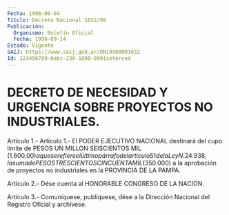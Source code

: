 ```yaml
---
Fecha: 1998-09-04
Título: Decreto Nacional 1032/98
Publicación:
  Organismo: Boletín Oficial
  Fecha: 1998-09-14
Estado: Vigente
SAIJ: https://www.saij.gob.ar/DN19980001032
Id: 123456789-0abc-230-1000-8991soterced
---
```

# DECRETO DE NECESIDAD Y URGENCIA SOBRE PROYECTOS NO INDUSTRIALES.

<a id="1"></a>
Artículo  1.- Artículo 1.- El PODER EJECUTIVO NACIONAL destinará del cupo límite  de PESOS UN MILLON SEISCIENTOS MIL ($1.600.00) a que se refiere el último  párrafo  del  artículo 51 de la Ley N. 24.938, la suma de PESOS TRESCIENTOS CINCUENTA  MIL  ($350.000) a la aprobación de proyectos no industriales en la PROVINCIA DE LA PAMPA.

<a id="2"></a>
Artículo  2.-  Dése  cuenta  al  HONORABLE  CONGRESO  DE  LA NACION.

<a id="3"></a>
Artículo  3.-  Comuníquese, publíquese, dése a la Dirección Nacional del Registro Oficial y archívese.